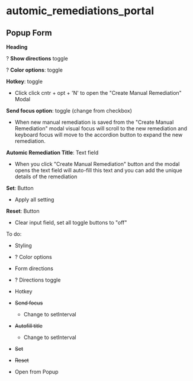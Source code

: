 # automic_remediations_portal


## Popup Form
**Heading**

? **Show directions** toggle

? **Color options**: toggle

**Hotkey**: toggle
- Click click cntr + opt + 'N' to open the "Create Manual Remediation" Modal

**Send focus option**: toggle (change from checkbox)
- When new manual remediation is saved from the "Create Manual Remediation" modal visual focus will scroll to the new remediation and keyboard focus will move to the accordion button to expand the new remediation.

**Automic Remediation Title**: Text field
- When you click "Create Manual Remediation" button and the modal opens the text field will auto-fill this text and you can add the unique details of the remediation

**Set**: Button
- Apply all setting

**Reset**: Button
- Clear input field, set all toggle buttons to "off"


To do: 
- Styling
- ? Color options

- Form directions
- ? Directions toggle
- Hotkey
- ~~Send focus~~
    - Change to setInterval
- ~~Autofill title~~
    - Change to setInterval
- ~~Set~~
- ~~Reset~~
- Open from Popup
